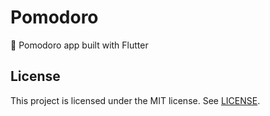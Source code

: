 # Pomodoro
🍅 Pomodoro app built with Flutter

## License
This project is licensed under the MIT license. See [LICENSE](./LICENSE).